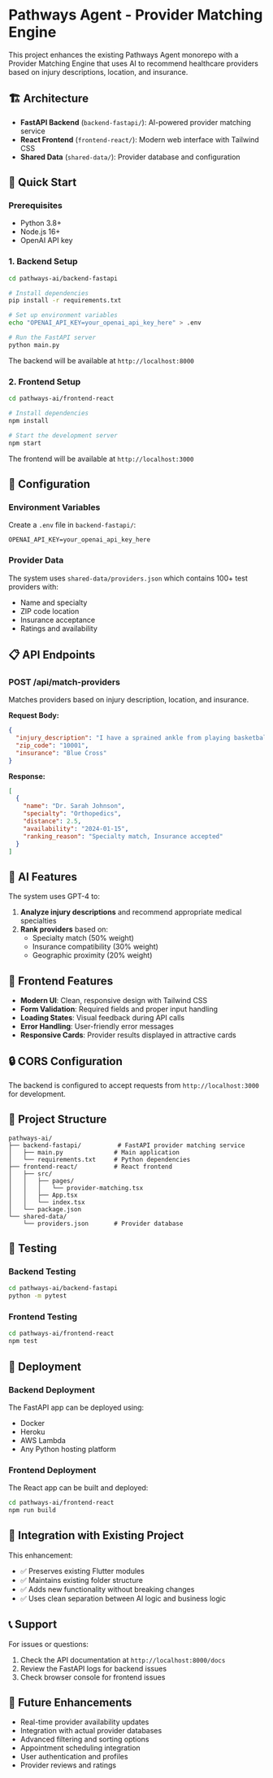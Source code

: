 # Pathways Agent - Provider Matching Engine

This project enhances the existing Pathways Agent monorepo with a Provider Matching Engine that uses AI to recommend healthcare providers based on injury descriptions, location, and insurance.

## 🏗️ Architecture

- **FastAPI Backend** (`backend-fastapi/`): AI-powered provider matching service
- **React Frontend** (`frontend-react/`): Modern web interface with Tailwind CSS
- **Shared Data** (`shared-data/`): Provider database and configuration

## 🚀 Quick Start

### Prerequisites

- Python 3.8+
- Node.js 16+
- OpenAI API key

### 1. Backend Setup

```bash
cd pathways-ai/backend-fastapi

# Install dependencies
pip install -r requirements.txt

# Set up environment variables
echo "OPENAI_API_KEY=your_openai_api_key_here" > .env

# Run the FastAPI server
python main.py
```

The backend will be available at `http://localhost:8000`

### 2. Frontend Setup

```bash
cd pathways-ai/frontend-react

# Install dependencies
npm install

# Start the development server
npm start
```

The frontend will be available at `http://localhost:3000`

## 🔧 Configuration

### Environment Variables

Create a `.env` file in `backend-fastapi/`:

```env
OPENAI_API_KEY=your_openai_api_key_here
```

### Provider Data

The system uses `shared-data/providers.json` which contains 100+ test providers with:
- Name and specialty
- ZIP code location
- Insurance acceptance
- Ratings and availability

## 📋 API Endpoints

### POST /api/match-providers

Matches providers based on injury description, location, and insurance.

**Request Body:**
```json
{
  "injury_description": "I have a sprained ankle from playing basketball",
  "zip_code": "10001",
  "insurance": "Blue Cross"
}
```

**Response:**
```json
[
  {
    "name": "Dr. Sarah Johnson",
    "specialty": "Orthopedics",
    "distance": 2.5,
    "availability": "2024-01-15",
    "ranking_reason": "Specialty match, Insurance accepted"
  }
]
```

## 🧠 AI Features

The system uses GPT-4 to:
1. **Analyze injury descriptions** and recommend appropriate medical specialties
2. **Rank providers** based on:
   - Specialty match (50% weight)
   - Insurance compatibility (30% weight)
   - Geographic proximity (20% weight)

## 🎨 Frontend Features

- **Modern UI**: Clean, responsive design with Tailwind CSS
- **Form Validation**: Required fields and proper input handling
- **Loading States**: Visual feedback during API calls
- **Error Handling**: User-friendly error messages
- **Responsive Cards**: Provider results displayed in attractive cards

## 🔒 CORS Configuration

The backend is configured to accept requests from `http://localhost:3000` for development.

## 📁 Project Structure

```
pathways-ai/
├── backend-fastapi/          # FastAPI provider matching service
│   ├── main.py              # Main application
│   └── requirements.txt     # Python dependencies
├── frontend-react/          # React frontend
│   ├── src/
│   │   ├── pages/
│   │   │   └── provider-matching.tsx
│   │   ├── App.tsx
│   │   └── index.tsx
│   └── package.json
└── shared-data/
    └── providers.json       # Provider database
```

## 🧪 Testing

### Backend Testing

```bash
cd pathways-ai/backend-fastapi
python -m pytest
```

### Frontend Testing

```bash
cd pathways-ai/frontend-react
npm test
```

## 🚀 Deployment

### Backend Deployment

The FastAPI app can be deployed using:
- Docker
- Heroku
- AWS Lambda
- Any Python hosting platform

### Frontend Deployment

The React app can be built and deployed:
```bash
cd pathways-ai/frontend-react
npm run build
```

## 🔄 Integration with Existing Project

This enhancement:
- ✅ Preserves existing Flutter modules
- ✅ Maintains existing folder structure
- ✅ Adds new functionality without breaking changes
- ✅ Uses clean separation between AI logic and business logic

## 📞 Support

For issues or questions:
1. Check the API documentation at `http://localhost:8000/docs`
2. Review the FastAPI logs for backend issues
3. Check browser console for frontend issues

## 🔮 Future Enhancements

- Real-time provider availability updates
- Integration with actual provider databases
- Advanced filtering and sorting options
- Appointment scheduling integration
- User authentication and profiles
- Provider reviews and ratings 